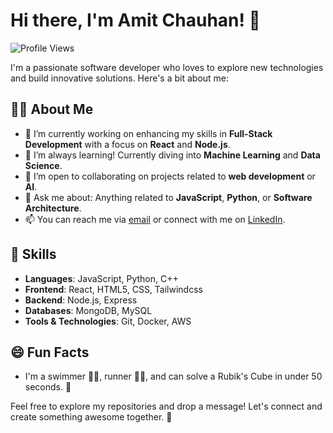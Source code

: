 # Hi there, I'm Amit Chauhan! 👋

![Profile Views](https://komarev.com/ghpvc/?username=AmitChauhan63390)

I'm a passionate software developer who loves to explore new technologies and build innovative solutions. Here's a bit about me:

## 👨‍💻 About Me
- 🔭 I’m currently working on enhancing my skills in **Full-Stack Development** with a focus on **React** and **Node.js**.
- 🌱 I’m always learning! Currently diving into **Machine Learning** and **Data Science**.
- 👯 I’m open to collaborating on projects related to **web development** or **AI**.
- 💬 Ask me about: Anything related to **JavaScript**, **Python**, or **Software Architecture**.
- 📫 You can reach me via [email](mailto:amit63390@gmail.com) or connect with me on [LinkedIn](https://www.linkedin.com/in/amit-chauhan01/).

## 🚀 Skills
- **Languages**: JavaScript, Python, C++
- **Frontend**: React, HTML5, CSS, Tailwindcss
- **Backend**: Node.js, Express
- **Databases**: MongoDB, MySQL
- **Tools & Technologies**: Git, Docker, AWS

## 😄 Fun Facts
- I'm a swimmer 🏊‍♂️, runner 🏃‍♂️, and can solve a Rubik's Cube in under 50 seconds. 🧩


Feel free to explore my repositories and drop a message! Let's connect and create something awesome together. 🌟
